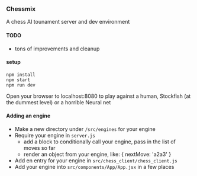### Chessmix
A chess AI tounament server and dev environment

#### TODO
- tons of improvements and cleanup

#### setup
```
npm install
npm start
npm run dev
```
Open your browser to localhost:8080 to play against a human, Stockfish (at the dummest level) or a horrible Neural net

#### Adding an engine
- Make a new directory under `/src/engines` for your engine
- Require your engine in `server.js`
  - add a block to conditionally call your engine, pass in the list of moves so far
  - render an object from your engine, like: { nextMove: 'a2a3' }
- Add en entry for your engine in `src/chess_client/chess_client.js`
- Add your engine into `src/components/App/App.jsx` in a few places
